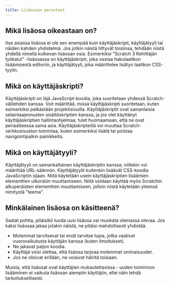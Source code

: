 ```yaml
---
title: Lisäosien perusteet
---
```


## Mikä lisäosa oikeastaan on?
Itse asiassa lisäosa ei ole sen enempää kuin käyttäjäskripti, käyttäjätyyli tai näiden kahden yhdistelmä. Jos jotkin näistä liittyvät toisiinsa, tehdään niistä yhdellä nimellä kulkevan lisäosan osia. Esimerkiksi  "Scratch 3 Kehittäjän työkalut" -lisäosassa on käyttäjäskripti, joka vastaa hakulaatikon lisäämisestä editoriin, ja käyttäjätyyli, joka määrittelee lisätyn laatikon CSS-tyylin.

## Mikä on käyttäjäskripti?
Käyttäjäskripti on läjä JavaScript-koodia, joka suoritetaan yhdessä Scratch-välilehden kanssa. Voit määrittää, missä käyttäjäskripti suoritetaan, kuten esimerkiksi pelkästään projektisivuilla. Käyttäjäskriptit ovat samanlaisia selainlaajennusten sisältöskriptien kanssa, ja jos olet käyttänyt käyttäjäskriptien hallintaohjelmaa, tulet huomaamaan, että ne ovat periaatteessa sama asia.
Käyttäjäskripteillä voi muuttaa Scratch-verkkosivuston toimintaa, kuten esimerkiksi lisätä tai poistaa navigointipalkin painikkeita.

## Mikä on käyttäjätyyli?
Käyttäjätyyli on samankaltainen käyttäjäskriptin kanssa; niillekin voi määrittää URL-säännön. Käyttäjätyylit kuitenkin lisäävät CSS-koodia JavaScriptin sijaan. Niitä käytetään usein käyttäjäskriptien lisäämien elementtien ulkonäön muuttamiseen. Niitä voidaan käyttää myös Scratchin alkuperäisten elementtien muuttamiseen, jolloin niistä käytetään yleensä nimitystä "teema".

## Minkälainen lisäosa on käsitteenä?
Saatat pohtia, pitäisikö luoda uusi lisäosa vai muokata olemassa olevaa.
Jos kaksi lisäosaa jakaa jotakin näistä, ne pitäisi mahdollisesti yhdistää.
- Molemmat tarvitsevat tai eivät tarvitse lupia, jotka vaativat vuorovaikutusta käyttäjän kanssa (kuten ilmoitukset).
- Ne jakavat paljon koodia.
- Käyttäjä voisi olettaa, että lisäosa tarjoaa molemmat ominaisuudet.
- Jos ne olisivat erillään, ne voisivat häiritä toisiaan.

Muista, että lisäosat ovat käyttäjien mukautettavissa - uuden toiminnon lisääminen ei vaikuta lisäosan aiempiin käyttäjiin, ellei näin tehdä tarkoituksellisesti.